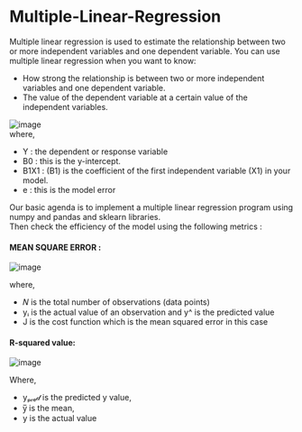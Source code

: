 # Multiple-Linear-Regression

Multiple linear regression is used to estimate the relationship between two or more independent variables and one dependent variable. You can use multiple linear regression when you want to know:

* How strong the relationship is between two or more independent variables and one dependent variable.
* The value of the dependent variable at a certain value of the independent variables.

![image](https://user-images.githubusercontent.com/83088512/210696044-930cd291-a480-4cdd-89b6-9d09916a7578.png)<br/>
where,<br/>
* Y : the dependent or response variable<br/>
* B0 : this is the y-intercept.<br/>
* B1X1 : (B1) is the coefficient of the first independent variable (X1) in your model.<br/>
* e : this is the model error<br/>

Our basic agenda is to implement a multiple linear regression program using numpy and pandas and sklearn libraries.<br />
Then check the efficiency of the model using the following metrics :<br />

#### MEAN SQUARE ERROR : 

  ![image](https://user-images.githubusercontent.com/83088512/210354385-15589a5a-adfd-4940-97fb-171a41b4723a.png)

where,<br />
  * 𝑁 is the total number of observations (data points)<br />
  * yᵢ is the actual value of an observation and y^ is the predicted value<br />
  * J is the cost function which is the mean squared error in this case<br />
  
#### R-squared value:
  
  ![image](https://user-images.githubusercontent.com/83088512/210355039-e6a5fb91-3ae5-45f8-ab26-161f59f94590.png)

Where,<br />
  * yₚᵣₑ𝒹 is the predicted y value,<br />
  * y̅ is the mean, <br />
  * y is the actual value<br />
